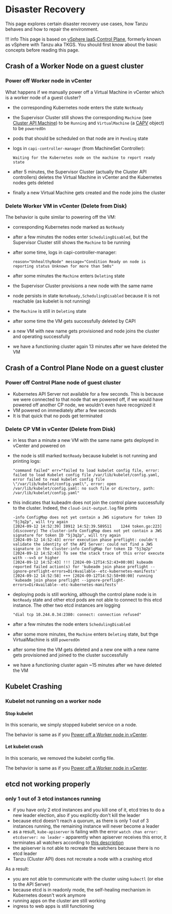 # Disaster Recovery

This page explores certain disaster recovery use cases, how Tanzu behaves and how to repair the environment.

!!! info
    This page is based on [vSphere IaaS Control Plane](https://docs.vmware.com/en/VMware-vSphere/8.0/vsphere-with-tanzu-concepts-planning/GUID-28B0AEA2-2947-4FDD-AA71-51E46E24BF53.html), formerly known as vSphere with Tanzu aka TKGS. You should first know about the basic concepts before reading this page.

## Crash of a Worker Node on a guest cluster

### Power off Worker node in vCenter

What happens if we manually power off a Virtual Machine in vCenter which is a worker node of a guest cluster?

- the corresponding Kubernetes node enters the state `NotReady`
- the Supervisor Cluster still shows the corresponding `Machine` (see [Cluster API Machine](https://cluster-api.sigs.k8s.io/developer/architecture/controllers/machine)) to be `Running` and `VirtualMachine` (a [CAPV](https://github.com/kubernetes-sigs/cluster-api-provider-vsphere) object) to be `poweredOn`
- pods that should be scheduled on that node are in `Pending` state
- logs in `capi-controller-manager` (from MachineSet Controller):

    ```text
    Waiting for the Kubernetes node on the machine to report ready state
    ```

- after 5 minutes, the Supervisor Cluster (actually the Cluster API controllers) deletes the Virtual Machine in vCenter and the Kubernetes nodes gets deleted
- finally a new Virtual Machine gets created and the node joins the cluster

### Delete Worker VM in vCenter (Delete from Disk)

The behavior is quite similar to powering off the VM:

- corresponding Kubernetes node marked as `NotReady`
- after a few minutes the nodes enter `SchedulingDisabled`, but the Supervisor Cluster still shows the `Machine` to be running
- after some time, logs in capi-controller-manager:

    ```log
    reason="UnhealthyNode" message="Condition Ready on node is reporting status Unknown for more than 5m0s"
    ```

- after some minutes the `Machine` enters `Deleting` state
- the Supervisor Cluster provisions a new node with the same name
- node persists in state `NoteReady,SchedulingDisabled` because it is not reachable (as kubelet is not running)
- the `Machine` is still in `Deleting` state
- after some time the VM gets successfully deleted by CAPI
- a new VM with new name gets provisioned and node joins the cluster and operating successfully
- we have a functioning cluster again 13 minutes after we have deleted the VM

## Crash of a Control Plane Node on a guest cluster

### Power off Control Plane node of guest cluster

- Kubernetes API Server not available for a few seconds. This is because we were connected to that node that we powered off, if we would have powered off another CP node, we wouldn't even have recognized it
- VM powered on immediately after a few seconds
- It is that quick that no pods get terminated

### Delete CP VM in vCenter (Delete from Disk)

- in less than a minute a new VM with the same name gets deployed in vCenter and powered on
- the node is still marked `NotReady` because kubelet is not running and printing logs:

    ```
    "command failed" err="failed to load kubelet config file, error: failed to load Kubelet config file /var/lib/kubelet/config.yaml, error failed to read kubelet config file \"/var/lib/kubelet/config.yaml\", error: open /var/lib/kubelet/config.yaml: no such file or directory, path: /var/lib/kubelet/config.yaml"
    ```

- this indicates that kubeadm does not join the control plane successfully to the cluster. Indeed, the `cloud-init-output.log` file prints

    ```
    -info ConfigMap does not yet contain a JWS signature for token ID "5j3q2p", will try again
    [2024-09-12 14:52:39] I0912 14:52:39.589511    1244 token.go:223] [discovery] The cluster-info ConfigMap does not yet contain a JWS signature for token ID "5j3q2p", will try again
    [2024-09-12 14:52:43] error execution phase preflight: couldn't validate the identity of the API Server: could not find a JWS signature in the cluster-info ConfigMap for token ID "5j3q2p"
    [2024-09-12 14:52:43] To see the stack trace of this error execute with --v=5 or higher
    [2024-09-12 14:52:43] !!! [2024-09-12T14:52:43+00:00] kubeadm reported failed action(s) for 'kubeadm join phase preflight --ignore-preflight-errors=DirAvailable--etc-kubernetes-manifests'
    [2024-09-12 14:52:58] +++ [2024-09-12T14:52:58+00:00] running 'kubeadm join phase preflight --ignore-preflight-errors=DirAvailable--etc-kubernetes-manifests'
    ```

- deploying pods is still working, although the control plane node is in `NotReady` state and other etcd pods are not able to connect to this etcd instance. The other two etcd instances are logging

    ```
    "dial tcp 10.244.0.34:2380: connect: connection refused"
    ```

- after a few minutes the node enters `SchedulingDisabled`
- after some more minutes, the `Machine` enters `Deleting` state, but  thge VirtualMachine is still `poweredOn`
- after some time the VM gets deleted and a new one with a new name gets provisioned and joined to the cluster successfully
- we have a functioning cluster again ~15 minutes after we have deleted the VM

## Kubelet Crashing

### Kubelet not running on a worker node

#### Stop kubelet

In this scenario, we simply stopped kubelet service on a node.

The behavior is same as if you [Power off a Worker node in vCenter](#power-off-worker-node-in-vcenter).

#### Let kubelet crash

In this scenario, we removed the kubelet config file.

The behavior is same as if you [Power off a Worker node in vCenter](#power-off-worker-node-in-vcenter).

## etcd not working properly

### only 1 out of 3 etcd instances running

- if you have only 2 etcd instances and you kill one of it, etcd tries to do a new leader election, also if you explicitly don't kill the leader
- because etcd doesn't reach a quorum, as there is only 1 out of 3 instances running, the remaining instance will never become a leader
- as a result, `kube-apiserver` is failing with the error `watch chan error: etcdserver: no leader` - apparently when apiserver receives this error, it terminates all watchers according to [this description](https://github.com/kubernetes/kubernetes/issues/111116)
- the apiserver is not able to recreate the watchers because there is no etcd leader
- Tanzu (Cluster API) does not recreate a node with a crashing etcd

As a result:

- you are not able to communicate with the cluster using `kubectl` (or else to the API Server)
- because etcd is in readonly mode, the self-healing mechanism in Kubernetes doesn't work anymore
- running apps on the cluster are still working
- ingress to web apps is still functioning
